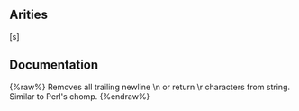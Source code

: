 ## Arities
[s]

## Documentation
{%raw%}
Removes all trailing newline \n or return \r characters from
  string.  Similar to Perl's chomp.
{%endraw%}
